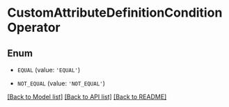 # CustomAttributeDefinitionConditionOperator


## Enum

* `EQUAL` (value: `'EQUAL'`)

* `NOT_EQUAL` (value: `'NOT_EQUAL'`)

[[Back to Model list]](../README.md#documentation-for-models) [[Back to API list]](../README.md#documentation-for-api-endpoints) [[Back to README]](../README.md)



